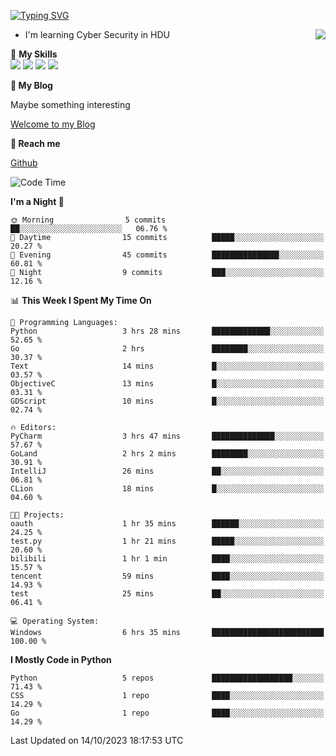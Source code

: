 [![Typing SVG](https://readme-typing-svg.herokuapp.com?font=Fira+Code&pause=1000&random=false&width=450&height=60&lines=Hello+%F0%9F%91%8B%F0%9F%8F%BB;I'm+JBNRZ)](https://git.io/typing-svg)

<a href="#">
  <img align="right" src="https://github-readme-stats.vercel.app/api?username=JBNRZ&show_icons=true&bg_color=15,f2f7fd,E0EAFC" />
</a>

- I'm learning Cyber Security in HDU

🌟 **My Skills**  
![](https://img.shields.io/badge/-Python-3e74a2?style=flat-square&logo=Python&logoColor=fff)
![](https://img.shields.io/badge/-Docker-2496ED?style=flat-square&logo=Docker&logoColor=fff)
![](https://img.shields.io/badge/-Linux-000000?style=flat-square&logo=Linux&logoColor=fff)
![](https://img.shields.io/badge/-MySQL-4479A1?style=flat-square&logo=MySQL&logoColor=fff)

 **🌱 My Blog**

Maybe something interesting

[Welcome to my Blog](https://jbnrz.com.cn/)

 **💬 Reach me** 

[Github](https://github.com/JBNRZ)


<!--START_SECTION:waka-->
![Code Time](http://img.shields.io/badge/Code%20Time-6%20hrs%2035%20mins-blue)

**I'm a Night 🦉** 

```text
🌞 Morning                5 commits           ██░░░░░░░░░░░░░░░░░░░░░░░   06.76 % 
🌆 Daytime                15 commits          █████░░░░░░░░░░░░░░░░░░░░   20.27 % 
🌃 Evening                45 commits          ███████████████░░░░░░░░░░   60.81 % 
🌙 Night                  9 commits           ███░░░░░░░░░░░░░░░░░░░░░░   12.16 % 
```


📊 **This Week I Spent My Time On** 

```text
💬 Programming Languages: 
Python                   3 hrs 28 mins       █████████████░░░░░░░░░░░░   52.65 % 
Go                       2 hrs               ████████░░░░░░░░░░░░░░░░░   30.37 % 
Text                     14 mins             █░░░░░░░░░░░░░░░░░░░░░░░░   03.57 % 
ObjectiveC               13 mins             █░░░░░░░░░░░░░░░░░░░░░░░░   03.31 % 
GDScript                 10 mins             █░░░░░░░░░░░░░░░░░░░░░░░░   02.74 % 

🔥 Editors: 
PyCharm                  3 hrs 47 mins       ██████████████░░░░░░░░░░░   57.67 % 
GoLand                   2 hrs 2 mins        ████████░░░░░░░░░░░░░░░░░   30.91 % 
IntelliJ                 26 mins             ██░░░░░░░░░░░░░░░░░░░░░░░   06.81 % 
CLion                    18 mins             █░░░░░░░░░░░░░░░░░░░░░░░░   04.60 % 

🐱‍💻 Projects: 
oauth                    1 hr 35 mins        ██████░░░░░░░░░░░░░░░░░░░   24.25 % 
test.py                  1 hr 21 mins        █████░░░░░░░░░░░░░░░░░░░░   20.60 % 
bilibili                 1 hr 1 min          ████░░░░░░░░░░░░░░░░░░░░░   15.57 % 
tencent                  59 mins             ████░░░░░░░░░░░░░░░░░░░░░   14.93 % 
test                     25 mins             ██░░░░░░░░░░░░░░░░░░░░░░░   06.41 % 

💻 Operating System: 
Windows                  6 hrs 35 mins       █████████████████████████   100.00 % 
```

**I Mostly Code in Python** 

```text
Python                   5 repos             ██████████████████░░░░░░░   71.43 % 
CSS                      1 repo              ████░░░░░░░░░░░░░░░░░░░░░   14.29 % 
Go                       1 repo              ████░░░░░░░░░░░░░░░░░░░░░   14.29 % 
```




 Last Updated on 14/10/2023 18:17:53 UTC
<!--END_SECTION:waka-->
